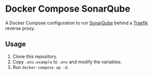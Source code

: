 # Docker Compose SonarQube

A Docker Compose configuration to run [SonarQube](https://www.sonarqube.org/) behind a [Traefik](https://traefik.io/) reverse proxy.

## Usage

1. Clone this repository.
2. Copy `.env.example` to `.env` and modify the variables.
3. Run `docker-compose up -d`.
